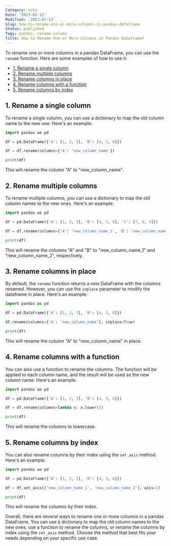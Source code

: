 ```yaml
---
Category: note
Date: '2023-02-12'
Modified: '2023-07-12'
Slug: how-to-rename-one-or-more-columns-in-pandas-dataframe
Status: published
Tags: pandas, rename-column
Title: How to Rename One or More Columns in Pandas Dataframe?
---
```


To rename one or more columns in a pandas DataFrame, you can use the `rename` function. Here are some examples of how to use it:

<!-- MarkdownTOC levels="2,3" autolink="true" autoanchor="true" -->

- [1.  Rename a single column](#1-rename-a-single-column)
- [2.  Rename multiple columns](#2-rename-multiple-columns)
- [3.  Rename columns in place](#3-rename-columns-in-place)
- [4.  Rename columns with a function](#4-rename-columns-with-a-function)
- [5.  Rename columns by index](#5-rename-columns-by-index)

<!-- /MarkdownTOC -->

<a id="1-rename-a-single-column"></a>
## 1.  Rename a single column

To rename a single column, you can use a dictionary to map the old column name to the new one. Here's an example:

```python
import pandas as pd

df = pd.DataFrame({'A': [1, 2, 3], 'B': [4, 5, 6]})

df = df.rename(columns={'A': 'new_column_name'})

print(df)

```
This will rename the column "A" to "new_column_name".

<a id="2-rename-multiple-columns"></a>
## 2.  Rename multiple columns

To rename multiple columns, you can use a dictionary to map the old column names to the new ones. Here's an example:

```python
import pandas as pd

df = pd.DataFrame({'A': [1, 2, 3], 'B': [4, 5, 6], 'C': [7, 8, 9]})

df = df.rename(columns={'A': 'new_column_name_1', 'B': 'new_column_name_2'})

print(df)

```

This will rename the columns "A" and "B" to "new_column_name_1" and "new_column_name_2", respectively.

<a id="3-rename-columns-in-place"></a>
## 3.  Rename columns in place

By default, the `rename` function returns a new DataFrame with the columns renamed. However, you can use the `inplace` parameter to modify the dataframe in place. Here's an example:

```python
import pandas as pd

df = pd.DataFrame({'A': [1, 2, 3], 'B': [4, 5, 6]})

df.rename(columns={'A': 'new_column_name'}, inplace=True)

print(df)

```

This will rename the column "A" to "new_column_name" in place.

<a id="4-rename-columns-with-a-function"></a>
## 4.  Rename columns with a function

You can also use a function to rename the columns. The function will be applied to each column name, and the result will be used as the new column name. Here's an example:

```python
import pandas as pd

df = pd.DataFrame({'A': [1, 2, 3], 'B': [4, 5, 6]})

df = df.rename(columns=lambda x: x.lower())

print(df)

```

This will rename the columns to lowercase.

<a id="5-rename-columns-by-index"></a>
## 5.  Rename columns by index

You can also rename columns by their index using the `set_axis` method. Here's an example:

```python
import pandas as pd

df = pd.DataFrame({'A': [1, 2, 3], 'B': [4, 5, 6]})

df = df.set_axis(['new_column_name_1', 'new_column_name_2'], axis=1)

print(df)

```

This will rename the columns by their index.

Overall, there are several ways to rename one or more columns in a pandas DataFrame. You can use a dictionary to map the old column names to the new ones, use a function to rename the columns, or rename the columns by index using the `set_axis` method. Choose the method that best fits your needs depending on your specific use case.